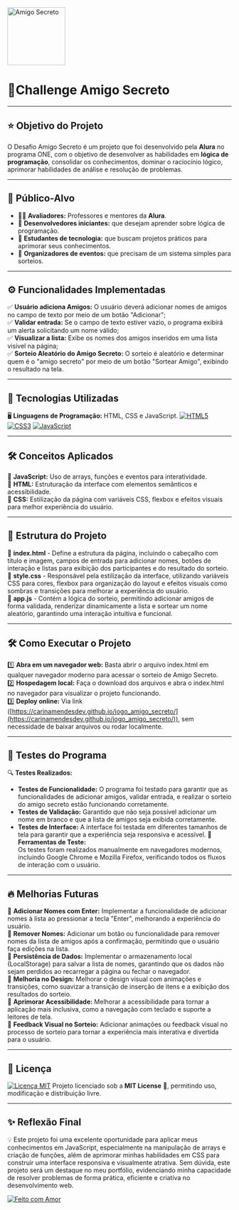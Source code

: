 <img src="https://github.com/user-attachments/assets/cc468c98-3006-4cda-ba44-d749426ec337" alt="Amigo Secreto" width="130"/>

# 🎉**Challenge Amigo Secreto**

---

## ⭐ **Objetivo do Projeto** 
O Desafio Amigo Secreto é um projeto que foi desenvolvido pela **Alura** no programa ONE, com o objetivo de desenvolver as habilidades em **lógica de programação**, consolidar os conhecimentos, dominar o raciocínio lógico, aprimorar habilidades de análise e resolução de problemas.

---

## 🎯 **Público-Alvo**  
- 👨‍🏫 **Avaliadores:** Professores e mentores da **Alura**.  
- 📌 **Desenvolvedores iniciantes:** que desejam aprender sobre lógica de programação.  
- 📌 **Estudantes de tecnologia:** que buscam projetos práticos para aprimorar seus conhecimentos.  
- 📌 **Organizadores de eventos:** que precisam de um sistema simples para sorteios.

---

## ⚙️ **Funcionalidades Implementadas**  
✅ **Usuário adiciona Amigos:** O usuário deverá adicionar nomes de amigos no campo de texto por meio de um botão "Adicionar";  
✅ **Validar entrada:** Se o campo de texto estiver vazio, o programa exibirá um alerta solicitando um nome válido;  
✅ **Visualizar a lista:** Exibe os nomes dos amigos inseridos em uma lista visível na página;  
✅ **Sorteio Aleatório do Amigo Secreto:** O sorteio é aleatório e determinar quem é o "amigo secreto" por meio de um botão "Sortear Amigo", exibindo o resultado na tela.

---

## 🚀 **Tecnologias Utilizadas**  
🖥️ **Linguagens de Programação:** HTML, CSS e JavaScript.
[![HTML5](https://img.shields.io/badge/HTML5-E34F26?style=for-the-badge&logo=html5&logoColor=white)](https://developer.mozilla.org/pt-BR/docs/Web/HTML)
[![CSS3](https://img.shields.io/badge/CSS3-1572B6?style=for-the-badge&logo=css3&logoColor=white)](https://developer.mozilla.org/pt-BR/docs/Web/CSS)
[![JavaScript](https://img.shields.io/badge/JavaScript-F7DF1E?style=for-the-badge&logo=javascript&logoColor=black)](https://developer.mozilla.org/pt-BR/docs/Web/JavaScript)

---

## 🛠️ **Conceitos Aplicados**  
📌 **JavaScript:** Uso de arrays, funções e eventos para interatividade.  
📌 **HTML:** Estruturação da interface com elementos semânticos e acessibilidade.  
📌 **CSS:** Estilização da página com variáveis CSS, flexbox e efeitos visuais para melhor experiência do usuário.

---

## 📁 **Estrutura do Projeto**  
📌 **index.html** - Define a estrutura da página, incluindo o cabeçalho com título e imagem, campos de entrada para adicionar nomes, botões de interação e listas para exibição dos participantes e do resultado do sorteio.  
📌 **style.css** - Responsável pela estilização da interface, utilizando variáveis CSS para cores, flexbox para organização do layout e efeitos visuais como sombras e transições para melhorar a experiência do usuário.  
📌 **app.js** - Contém a lógica do sorteio, permitindo adicionar amigos de forma validada, renderizar dinamicamente a lista e sortear um nome aleatório, garantindo uma interação intuitiva e funcional.

---

## 🛠️ **Como Executar o Projeto**  
1️⃣ **Abra em um navegador web:** Basta abrir o arquivo index.html em qualquer navegador moderno para acessar o sorteio de Amigo Secreto.  
2️⃣ **Hospedagem local:** Faça o download dos arquivos e abra o index.html no navegador para visualizar o projeto funcionando.  
3️⃣ **Deploy online:** Via link ([https://carinamendesdev.github.io/jogo_amigo_secreto/](https://carinamendesdev.github.io/jogo_amigo_secreto/)), sem necessidade de baixar arquivos ou rodar localmente.

---

## 🧪 **Testes do Programa**  
🔍 **Testes Realizados:**  
- **Testes de Funcionalidade:** O programa foi testado para garantir que as funcionalidades de adicionar amigos, validar entrada, e realizar o sorteio do amigo secreto estão funcionando corretamente.
- **Testes de Validação:** Garantido que não seja possível adicionar um nome em branco e que a lista de amigos seja exibida corretamente.
- **Testes de Interface:** A interface foi testada em diferentes tamanhos de tela para garantir que a experiência seja responsiva e acessível.
🔧 **Ferramentas de Teste:**  
Os testes foram realizados manualmente em navegadores modernos, incluindo Google Chrome e Mozilla Firefox, verificando todos os fluxos de interação com o usuário.

---

## 🔥 **Melhorias Futuras**  
🚀 **Adicionar Nomes com Enter:** Implementar a funcionalidade de adicionar nomes à lista ao pressionar a tecla "Enter", melhorando a experiência do usuário.  
🚀 **Remover Nomes:** Adicionar um botão ou funcionalidade para remover nomes da lista de amigos após a confirmação, permitindo que o usuário faça edições na lista.  
🚀 **Persistência de Dados:** Implementar o armazenamento local (LocalStorage) para salvar a lista de nomes, garantindo que os dados não sejam perdidos ao recarregar a página ou fechar o navegador.  
🚀 **Melhoria no Design:** Melhorar o design visual com animações e transições, como suavizar a transição de inserção de itens e a exibição dos resultados do sorteio.  
🚀 **Aprimorar Acessibilidade:** Melhorar a acessibilidade para tornar a aplicação mais inclusiva, como a navegação com teclado e suporte a leitores de tela.  
🚀 **Feedback Visual no Sorteio:** Adicionar animações ou feedback visual no processo de sorteio para tornar a experiência mais interativa e divertida para o usuário.

---

## 📜 **Licença**  
[![Licença MIT](https://img.shields.io/badge/license-MIT-blue.svg)](./LICENSE)
Projeto licenciado sob a **MIT License** 📝, permitindo uso, modificação e distribuição livre.

---

## ✨ **Reflexão Final**  
💡 Este projeto foi uma excelente oportunidade para aplicar meus conhecimentos em JavaScript, especialmente na manipulação de arrays e criação de funções, além de aprimorar minhas habilidades em CSS para construir uma interface responsiva e visualmente atrativa. Sem dúvida, este projeto será um destaque no meu portfólio, evidenciando minha capacidade de resolver problemas de forma prática, eficiente e criativa no desenvolvimento web.

[![Feito com Amor](https://img.shields.io/badge/Feito_com-❤️-red)](https://github.com/CarinaMendesDev)
